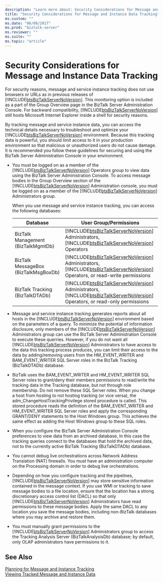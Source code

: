 ```yaml
---
description: "Learn more about: Security Considerations for Message and Instance Data Tracking"
title: "Security Considerations for Message and Instance Data Tracking"
ms.custom: ""
ms.date: "06/08/2017"
ms.prod: "biztalk-server"
ms.reviewer: ""
ms.suite: ""
ms.topic: "article"
---
```

# Security Considerations for Message and Instance Data Tracking
For security reasons, message and service instance tracking does not use browsers or URLs as in previous releases of [!INCLUDE[btsBizTalkServerNoVersion](../includes/btsbiztalkservernoversion-md.md)]. This monitoring option is included as a part of the Group Overview page in the BizTalk Server Administration Console.  For backward compatibility, [!INCLUDE[btsBizTalkServerNoVersion](../includes/btsbiztalkservernoversion-md.md)] still hosts Microsoft Internet Explorer inside a shell for security reasons.  

 By tracking message and service instance data, you can access the technical details necessary to troubleshoot and optimize your [!INCLUDE[btsBizTalkServerNoVersion](../includes/btsbiztalkservernoversion-md.md)] environment. Because this tracking data is powerful, you should limit access to it in your production environment so that malicious or unauthorized users do not cause damage. It is recommended you follow these guidelines for securing and using the BizTalk Server Administration Console in your environment.  

- You must be logged on as a member of the [!INCLUDE[btsBizTalkServerNoVersion](../includes/btsbiztalkservernoversion-md.md)] Operators group to view data using the BizTalk Server Administration Console. To access message bodies in the Group Overview section of the [!INCLUDE[btsBizTalkServerNoVersion](../includes/btsbiztalkservernoversion-md.md)] Administration console, you must be logged on as a member of the [!INCLUDE[btsBizTalkServerNoVersion](../includes/btsbiztalkservernoversion-md.md)] Administrators group.  

   When you use message and service instance tracking, you can access the following databases:  


  |               Database               |                                                                                                   User Group/Permissions                                                                                                   |
  |--------------------------------------|----------------------------------------------------------------------------------------------------------------------------------------------------------------------------------------------------------------------------|
  |  BizTalk Management (BizTalkMgmtDb)  |              [!INCLUDE[btsBizTalkServerNoVersion](../includes/btsbiztalkservernoversion-md.md)] Administrators, [!INCLUDE[btsBizTalkServerNoVersion](../includes/btsbiztalkservernoversion-md.md)] Operators               |
  | BizTalk MessageBox (BizTalkMsgBoxDb) | [!INCLUDE[btsBizTalkServerNoVersion](../includes/btsbiztalkservernoversion-md.md)] Administrators, [!INCLUDE[btsBizTalkServerNoVersion](../includes/btsbiztalkservernoversion-md.md)] Operators, or read-write permissions |
  |   BizTalk Tracking (BizTalkDTADb)    | [!INCLUDE[btsBizTalkServerNoVersion](../includes/btsbiztalkservernoversion-md.md)] Administrators, [!INCLUDE[btsBizTalkServerNoVersion](../includes/btsbiztalkservernoversion-md.md)] Operators, or read-only permissions  |


- Message and service instance tracking generates reports about all hosts in the [!INCLUDE[btsBizTalkServerNoVersion](../includes/btsbiztalkservernoversion-md.md)] environment based on the parameters of a query. To minimize the potential of information disclosure, only members of the [!INCLUDE[btsBizTalkServerNoVersion](../includes/btsbiztalkservernoversion-md.md)] Administrators group can use the BizTalk Server Administration Console to execute these querries. However, if you do not want all [!INCLUDE[btsBizTalkServerNoVersion](../includes/btsbiztalkservernoversion-md.md)] Administrators to have access to the data this tracking process produces, you can limit their access to the data by adding/removing users from the HM_EVENT_WRITER and BAM_EVENT_WRITER SQL Server roles in the BizTalk Tracking (BizTalkDTADb) database.  

- BizTalk uses the BAM_EVENT_WRITER and HM_EVENT_WRITER SQL Server roles to grant/deny their members permissions to read/write the tracking data in the Tracking database, but not through role membership. Do not remove these SQL Server roles. When you change a host from hosting to not hosting tracking (or vice versa), the adm_ChangeHostTrackingPrivilege stored procedure is called. This stored procedure reads the definition of the BAM_EVENT_WRITER and HM_EVENT_WRITER SQL Server roles and apply the corresponding GRANT/DENY statements to the Host Windows group. This achieves the same effect as adding the Host Windows group to these SQL roles.  

- When you configure the BizTalk Server Administration Console preferences to view data from an archived database, In this case the tracking queries connect to the databases that hold the archived data, not to the currently active BizTalk Tracking (BizTalkDTADb) database.  

- You cannot debug live orchestrations across Network Address Translation (NAT) firewalls. You must have an administration computer on the Processing domain in order to debug live orchestrations.  

- Depending on how you configure tracking and the pipelines, [!INCLUDE[btsBizTalkServerNoVersion](../includes/btsbiztalkservernoversion-md.md)] may store sensitive information contained in the message context. If you use WMI or tracking to save message bodies to a file location, ensure that the location has a strong discretionary access control list (DACL) so that only [!INCLUDE[btsBizTalkServerNoVersion](../includes/btsbiztalkservernoversion-md.md)] Administrators have read permissions to these message bodies. Apply the same DACL to any location you save the message bodies, including non-BizTalk databases where you may archive and restore them.  

- You must manually grant permissions to the [!INCLUDE[btsBizTalkServerNoVersion](../includes/btsbiztalkservernoversion-md.md)] Administrators group to access the Tracking Analysis Server (BizTalkAnalysisDb) database; by default, only OLAP administrators have permissions to it.  

## See Also  
 [Planning for Message and Instance Tracking](../core/planning-for-message-and-instance-tracking.md)   
 [Viewing Tracked Message and Instance Data](../core/viewing-tracked-message-and-instance-data.md)
